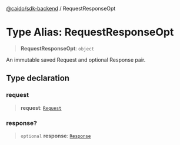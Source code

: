 [@caido/sdk-backend](../index.md) / RequestResponseOpt

# Type Alias: RequestResponseOpt

> **RequestResponseOpt**: `object`

An immutable saved Request and optional Response pair.

## Type declaration

### request

> **request**: [`Request`](Request.md)

### response?

> `optional` **response**: [`Response`](Response.md)
